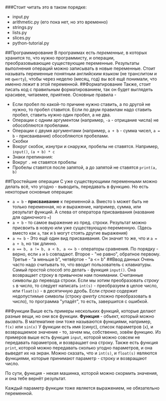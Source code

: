 ###Стоит читать это в таком порядке:
* input.py
* arithmetic.py (его пока нет, но это временно)
* strings.py
* lists.py
* slices.py
* python-tutorial.py


##Программирование
В программах есть *переменные*, в которых хранится то, что нужно программисту, и операции,
преобразовывающие существующие переменные. Результаты выполнения операций можно записывать в новые
переменные. Стоит называть переменные понятным английским языком (не транслитом и не `qwerty`),
чтобы через неделю (месяц, год) вы всё ещё понимали, что именно лежит в этой переменной.
##Форматирование
Также, стоит писать код с правильным форматированием, так он будет выглядеть красивее, читаемее,
приятнее. Основные правила - 
+ Если пробел по какой-то причине нужно ставить, а по другой не нужно, то пробел ставится. Если по
  двум правилам надо ставить пробел, ставить нужно один пробел, а не два.
+ Операции с одним аргументом (например, `-a` - отрицание числа) не обособляются пробелами.
+ Операции с двумя аргументами (например, `a + b` - сумма чисел, `a = b` - присваивание)
  обособляются пробелами.
+ Скобки
 + Вокруг скобок, изнутри и снаружи, пробелы не ставятся. Например, `input()`, `(a + b) * c`
+ Знаки препинания:
 + Вокруг `.` не ставятся пробелы
 + Пробелы ставятся после запятой, а до запятой не ставятся `print(a, b)`

##Простейшие операции
С уже существующими переменными можно делать всё, что угодно - выводить, передавать в функцию. 
Но есть некоторые основные операции:
* `a = b` - **присваивание** к переменной a. Вместо `b` может быть не только переменная, но и
  выражение, например, сумма, или результат функций. А слева от оператора присваивания (название для одиночного `=`)
* `a + b` - то самое выражение из пред. строки. Результат можно присвоить в новую или уже существующую переменную. (Здесь вместо как `a`, так и `b` могут стоять другие выражения)
* `a += b` - Это ещё один вид присваивания. Он значит то же, что и `a = a + b`, но так длинно.
* `a == b, a != b, a < b, a <= b` - операторы сравнения. По порядку - верно, если `a` и `b` совпадают. Второе - "не равно", обратное первому. Третье - "а меньше b", четвёртое - "a <= b"
##Ввод данных
Очень часто надо считывать то, что вводит пользователь с клавиатуры.
Самый простой способ это делать - функция `input()`. Она возвращает *строку* в привычном нам
понимании.
Считанные символы до перевода строки. Если мы хотим преобразовать *строку* `s` в число, то следует
написать `int(s)` - преобразуем в целое число, или `float(s)` - в десятичную дробь. Если *строка*
содержит недопустимые символы (строку *qwerty* сложно преобразовать в число), то программа "упадёт",
то есть, завершится с ошибкой.

##Функции
Выше есть примеры нескольких функций, которые делают разные вещи, но они все функции. 
**Функция** - объект, который можно *вызвать*. В математике они тоже называются функциями, например, `f(x)` или `sin(x)`
У функции есть имя (синус), список параметров (`x`), и возвращаемое значение - то, зачем мы, собственно, зовём функцию. Из примеров выше есть функция `input`, которой можно совсем не передавать параметров, и возвращает она строку. Также есть функция `print`, которой можно передавать сколько угодно параметров, и она выведет их на экран. Можно сказать, что и `int(s)`, и `float(s)` являются функциями, которые принимают параметр - строку и возвращают число.

По сути, функция - некая машинка, которой можно скормить значения, и она тебе вернёт результат.

Каждый параметр функции тоже является выражением, не обязательно переменной.
